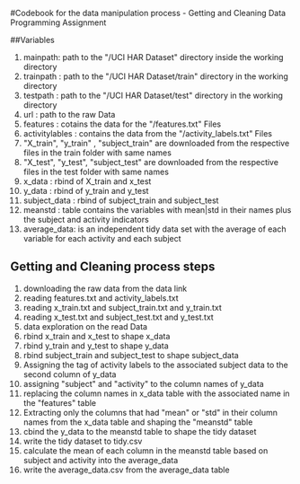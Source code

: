 #Codebook for the data manipulation process - Getting and Cleaning Data Programming Assignment

##Variables
1. mainpath: path to the "/UCI HAR Dataset" directory inside the working directory
2. trainpath : path to the "/UCI HAR Dataset/train" directory in the working directory
3. testpath : path to the "/UCI HAR Dataset/test" directory in the working directory
4. url : path to the raw Data
5. features : cotains the data for the "/features.txt" Files
6. activitylables : contains the data from the "/activity_labels.txt" Files
7. "X_train", "y_train" , "subject_train" are downloaded from the respective files in the train folder with same names
8. "X_test", "y_test", "subject_test" are downloaded from the respective files in the test folder with same names
9. x_data : rbind of X_train and x_test
10. y_data : rbind of y_train and y_test
11. subject_data : rbind of subject_train and subject_test
12. meanstd : table contains the variables with mean|std in their names plus the subject and activity indicators
13. average_data: is an independent tidy data set with the average of each variable for each activity and each subject





## Getting and Cleaning process steps
1. downloading the raw data from the data link
2. reading features.txt and activity_labels.txt
3. reading x_train.txt and subject_train.txt and y_train.txt
4. reading x_test.txt and subject_test.txt and y_test.txt
5. data exploration on the read Data
6. rbind x_train and x_test to shape x_data
7. rbind y_train and y_test to shape y_data
8. rbind subject_train and subject_test to shape subject_data
9. Assigning the tag of activity labels to the associated subject data to the second column of y_data
10. assigning "subject" and "activity" to the column names of y_data
11. replacing the column names in x_data table with the associated name in the "features" table
12. Extracting only the columns that had "mean" or "std" in their column names from the x_data table and shaping the "meanstd" table
13. cbind the y_data to the meanstd table to shape the tidy dataset
14. write the tidy dataset to tidy.csv
15. calculate the mean of each column in the meanstd table based on subject and activity into the average_data
16. write the average_data.csv from the average_data table
